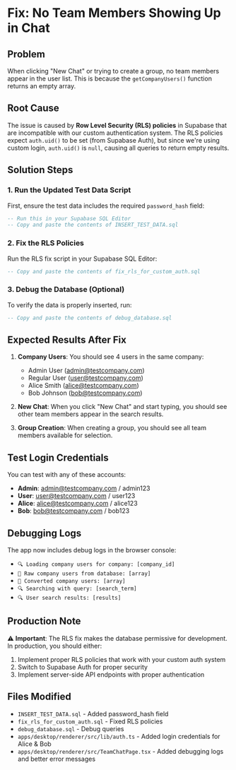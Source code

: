 # Fix: No Team Members Showing Up in Chat

## Problem
When clicking "New Chat" or trying to create a group, no team members appear in the user list. This is because the `getCompanyUsers()` function returns an empty array.

## Root Cause
The issue is caused by **Row Level Security (RLS) policies** in Supabase that are incompatible with our custom authentication system. The RLS policies expect `auth.uid()` to be set (from Supabase Auth), but since we're using custom login, `auth.uid()` is `null`, causing all queries to return empty results.

## Solution Steps

### 1. Run the Updated Test Data Script
First, ensure the test data includes the required `password_hash` field:

```sql
-- Run this in your Supabase SQL Editor
-- Copy and paste the contents of INSERT_TEST_DATA.sql
```

### 2. Fix the RLS Policies
Run the RLS fix script in your Supabase SQL Editor:

```sql
-- Copy and paste the contents of fix_rls_for_custom_auth.sql
```

### 3. Debug the Database (Optional)
To verify the data is properly inserted, run:

```sql
-- Copy and paste the contents of debug_database.sql
```

## Expected Results After Fix

1. **Company Users**: You should see 4 users in the same company:
   - Admin User (admin@testcompany.com)
   - Regular User (user@testcompany.com) 
   - Alice Smith (alice@testcompany.com)
   - Bob Johnson (bob@testcompany.com)

2. **New Chat**: When you click "New Chat" and start typing, you should see other team members appear in the search results.

3. **Group Creation**: When creating a group, you should see all team members available for selection.

## Test Login Credentials

You can test with any of these accounts:
- **Admin**: admin@testcompany.com / admin123
- **User**: user@testcompany.com / user123  
- **Alice**: alice@testcompany.com / alice123
- **Bob**: bob@testcompany.com / bob123

## Debugging Logs

The app now includes debug logs in the browser console:
- `🔍 Loading company users for company: [company_id]`
- `👥 Raw company users from database: [array]`
- `👥 Converted company users: [array]`
- `🔍 Searching with query: [search_term]`
- `🔍 User search results: [results]`

## Production Note

⚠️ **Important**: The RLS fix makes the database permissive for development. In production, you should either:
1. Implement proper RLS policies that work with your custom auth system
2. Switch to Supabase Auth for proper security
3. Implement server-side API endpoints with proper authentication

## Files Modified

- `INSERT_TEST_DATA.sql` - Added password_hash field
- `fix_rls_for_custom_auth.sql` - Fixed RLS policies  
- `debug_database.sql` - Debug queries
- `apps/desktop/renderer/src/lib/auth.ts` - Added login credentials for Alice & Bob
- `apps/desktop/renderer/src/TeamChatPage.tsx` - Added debugging logs and better error messages
